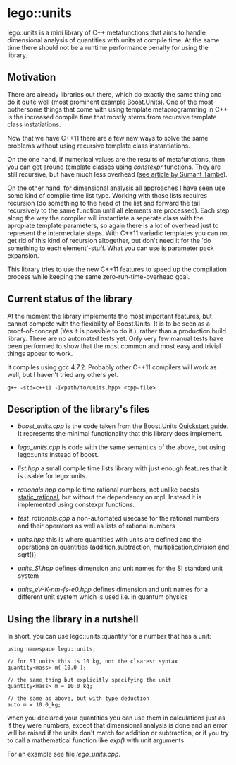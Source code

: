 lego::units 
===========

lego::units is a mini library of C++ metafunctions that aims to handle
dimensional analysis of quantities with units at compile time. At the same time
there should not be a runtime performance penalty for using the library.

Motivation
----------

There are already libraries out there, which do exactly the same thing and do
it quite well (most prominent example Boost.Units). One of the most bothersome
things that come with using template metaprogramming in C++ is the increased
compile time that mostly stems from recursive template class instatiations. 

Now that we have C++11 there are a few new ways to solve the same problems
without using recursive template class instantiations. 

On the one hand, if numerical values are the results of metafunctions, then you
can get around template classes using _constexpr_ functions. They are still
recursive, but have much less overhead ([see article by Sumant Tambe](http://cpptruths.blogspot.de/2011/07/want-speed-use-constexpr-meta.html "Want speed? Use constexpr meta-programming!")).

On the other hand, for dimensional analysis all approaches I have seen use some
kind of compile time list type. Working with those lists requires recursion (do
something to the head of the list and forward the tail recursively to the same
function until all elements are processed). Each step along the way the
compiler will instantiate a seperate class with the apropiate template
parameters, so again there is a lot of overhead just to represent the
intermediate steps. With C++11 variadic templates you can not get rid of this
kind of recursion altogether, but don't need it for the 'do something to each
element'-stuff. What you can use is parameter pack expansion.

This library tries to use the new C++11 features to speed up the compilation
process while keeping the same zero-run-time-overhead goal.

Current status of the library
-----------------------------

At the moment the library implements the most important features, but cannot
compete with the flexibility of Boost.Units. It is to be seen as a
proof-of-concept (Yes it is possible to do it.), rather than a production build
library. There are no automated tests yet. Only very few manual tests have been
performed to show that the most common and most easy and trivial things appear
to work. 

It compiles using gcc 4.7.2. Probably other C++11 compilers will work as well,
but I haven't tried any others yet. 

    g++ -std=c++11 -I<path/to/units.hpp> <cpp-file>


Description of the library's files
----------------------------------

* *boost\_units.cpp* is the code taken from the Boost.Units [Quickstart 
                     guide](http://www.boost.org/doc/libs/1_53_0/doc/html/boost_units/Quick_Start.html). 
                     It represents the minimal functionality that this 
                     library does implement.

* *lego\_units.cpp*  is code with the same semantics of the above, but 
                     using lego::units instead of boost.  

* *list.hpp*         a small compile time lists library with just enough 
                     features that it is usable for lego::units.

* *rationals.hpp*    compile time rational numbers, not unlike boosts
                     [static\_rational](http://www.boost.org/doc/libs/1_53_0/boost/units/static_rational.hpp), 
                     but without the dependency on mpl. Instead it is 
                     implemented using constexpr functions.

* *test\_rationals.cpp* 
                     a non-automated usecase for the rational numbers 
                     and their operators as well as lists of rational
                     numbers

* *units.hpp*        this is where quantities with units are defined and
                     the operations on quantities (addition,subtraction,
                     multiplication,division and sqrt())

* *units\_SI.hpp*    defines dimension and unit names for the SI standard
                     unit system

* *units\_eV-K-nm-fs-e0.hpp* 
                     defines dimension and unit names for a different unit
                     system which is used i.e. in quantum physics

Using the library in a nutshell
-------------------------------

In short, you can use lego::units::quantity for a number that has a unit:

    using namespace lego::units;

    // for SI units this is 10 kg, not the clearest syntax
    quantity<mass> m( 10.0 );

    // the same thing but explicitly specifying the unit
    quantity<mass> m = 10.0_kg;

    // the same as above, but with type deduction
    auto m = 10.0_kg;

when you declared your quantities you can use them in calculations just as if 
they were numbers, except that dimensional analysis is done and an error will
be raised if the units don't match for addition or subtraction, or if you try 
to call a mathematical function like _exp()_ with unit arguments.

For an example see file *lego\_units.cpp*.



